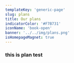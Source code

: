 ```yaml
---
templateKey: 'generic-page'
slug: plans
title: Our plans
indicatorColor: '#F7B731'
iconName: 'book-open'
banner: '../../img/plans.png'
isHomepageMagnet: true
---
```

### this is plan test